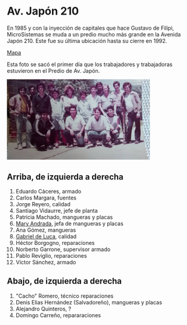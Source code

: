 Av. Japón 210
===

En 1985 y con la inyección de capitales que hace Gustavo de Filipi, MicroSistemas se muda a un predio mucho más grande en la Avenida Japón 210.
Este fue su última ubicación hasta su cierre en 1992.

[Mapa](https://goo.gl/maps/wjYLBA7oShpKZLzi8)


Esta foto se sacó el primer día que los trabajadores y trabajadoras estuvieron en el Predio de Av. Japón.

<img src="primer_dia_av_japon_foto1.jpg" width="75%">

Arriba, de izquierda a derecha
---

 1. Eduardo Cáceres, armado
 2. Carlos Margara, fuentes
 3. Jorge Reyero, calidad
 4. Santiago Vidaurre, jefe de planta
 5. Patricia Machado, mangueras y placas
 6. [Mary Andrada](../../Personas/Mary%20Andrada/), jefa de mangueras y placas
 7. Ana Gómez, mangueras
 8. [Gabriel de Luca](../../Personas/Gabriel%20de%20Luca/), calidad
 9. Héctor Borgogno, reparaciones
10. Norberto Garrone, supervisor armado
11. Pablo Reviglio, reparaciones
12. Víctor Sánchez, armado

Abajo, de izquierda a derecha
---
 1. "Cacho" Romero, técnico reparaciones
 2. Denis Elias Hernández (Salvadoreño), mangueras y placas
 3. Alejandro Quinteros, ?
 4. Domingo Carreño, repararaciones



